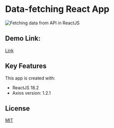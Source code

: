 # Data-fetching React App
![Fetching data from API in ReactJS](https://user-images.githubusercontent.com/96319139/210186996-49c8d27c-703e-48ff-a1ab-9d46b65d7729.png)

## Demo Link: 

[Link](https://fetching-and-data-displaying-reactjs.netlify.app/)

## Key Features

This app is created with:
* ReactJS 18.2
* Axios version: 1.2.1

## License

[MIT](https://choosealicense.com/licenses/mit/)

